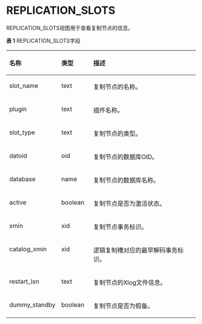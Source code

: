 # REPLICATION\_SLOTS

REPLICATION\_SLOTS视图用于查看复制节点的信息。

**表 1**  REPLICATION\_SLOTS字段

<a name="zh-cn_topic_0237122710_table123261755154314"></a>
<table><thead align="left"><tr id="zh-cn_topic_0237122710_row134248557434"><th class="cellrowborder" valign="top" width="20.26%" id="mcps1.2.4.1.1"><p id="zh-cn_topic_0237122710_p642455554312"><a name="zh-cn_topic_0237122710_p642455554312"></a><a name="zh-cn_topic_0237122710_p642455554312"></a><strong id="zh-cn_topic_0237122710_b7424125544320"><a name="zh-cn_topic_0237122710_b7424125544320"></a><a name="zh-cn_topic_0237122710_b7424125544320"></a>名称</strong></p>
</th>
<th class="cellrowborder" valign="top" width="17.1%" id="mcps1.2.4.1.2"><p id="zh-cn_topic_0237122710_p20424155534314"><a name="zh-cn_topic_0237122710_p20424155534314"></a><a name="zh-cn_topic_0237122710_p20424155534314"></a><strong id="zh-cn_topic_0237122710_b1842465519432"><a name="zh-cn_topic_0237122710_b1842465519432"></a><a name="zh-cn_topic_0237122710_b1842465519432"></a>类型</strong></p>
</th>
<th class="cellrowborder" valign="top" width="62.63999999999999%" id="mcps1.2.4.1.3"><p id="zh-cn_topic_0237122710_p3425355164315"><a name="zh-cn_topic_0237122710_p3425355164315"></a><a name="zh-cn_topic_0237122710_p3425355164315"></a><strong id="zh-cn_topic_0237122710_b24251955204315"><a name="zh-cn_topic_0237122710_b24251955204315"></a><a name="zh-cn_topic_0237122710_b24251955204315"></a>描述</strong></p>
</th>
</tr>
</thead>
<tbody><tr id="zh-cn_topic_0237122710_row134252554438"><td class="cellrowborder" valign="top" width="20.26%" headers="mcps1.2.4.1.1 "><p id="zh-cn_topic_0237122710_p6425125517437"><a name="zh-cn_topic_0237122710_p6425125517437"></a><a name="zh-cn_topic_0237122710_p6425125517437"></a>slot_name</p>
</td>
<td class="cellrowborder" valign="top" width="17.1%" headers="mcps1.2.4.1.2 "><p id="zh-cn_topic_0237122710_p142575515435"><a name="zh-cn_topic_0237122710_p142575515435"></a><a name="zh-cn_topic_0237122710_p142575515435"></a>text</p>
</td>
<td class="cellrowborder" valign="top" width="62.63999999999999%" headers="mcps1.2.4.1.3 "><p id="zh-cn_topic_0237122710_p5425855104320"><a name="zh-cn_topic_0237122710_p5425855104320"></a><a name="zh-cn_topic_0237122710_p5425855104320"></a>复制节点的名称。</p>
</td>
</tr>
<tr id="zh-cn_topic_0237122710_row2042525584317"><td class="cellrowborder" valign="top" width="20.26%" headers="mcps1.2.4.1.1 "><p id="zh-cn_topic_0237122710_p54251955144312"><a name="zh-cn_topic_0237122710_p54251955144312"></a><a name="zh-cn_topic_0237122710_p54251955144312"></a>plugin</p>
</td>
<td class="cellrowborder" valign="top" width="17.1%" headers="mcps1.2.4.1.2 "><p id="zh-cn_topic_0237122710_p942585564316"><a name="zh-cn_topic_0237122710_p942585564316"></a><a name="zh-cn_topic_0237122710_p942585564316"></a>text</p>
</td>
<td class="cellrowborder" valign="top" width="62.63999999999999%" headers="mcps1.2.4.1.3 "><p id="zh-cn_topic_0237122710_p19425455184318"><a name="zh-cn_topic_0237122710_p19425455184318"></a><a name="zh-cn_topic_0237122710_p19425455184318"></a>插件名称。</p>
</td>
</tr>
<tr id="zh-cn_topic_0237122710_row3425855124312"><td class="cellrowborder" valign="top" width="20.26%" headers="mcps1.2.4.1.1 "><p id="zh-cn_topic_0237122710_p9425185515434"><a name="zh-cn_topic_0237122710_p9425185515434"></a><a name="zh-cn_topic_0237122710_p9425185515434"></a>slot_type</p>
</td>
<td class="cellrowborder" valign="top" width="17.1%" headers="mcps1.2.4.1.2 "><p id="zh-cn_topic_0237122710_p542655514433"><a name="zh-cn_topic_0237122710_p542655514433"></a><a name="zh-cn_topic_0237122710_p542655514433"></a>text</p>
</td>
<td class="cellrowborder" valign="top" width="62.63999999999999%" headers="mcps1.2.4.1.3 "><p id="zh-cn_topic_0237122710_p10426155514439"><a name="zh-cn_topic_0237122710_p10426155514439"></a><a name="zh-cn_topic_0237122710_p10426155514439"></a>复制节点的类型。</p>
</td>
</tr>
<tr id="zh-cn_topic_0237122710_row1942616552438"><td class="cellrowborder" valign="top" width="20.26%" headers="mcps1.2.4.1.1 "><p id="zh-cn_topic_0237122710_p174262558436"><a name="zh-cn_topic_0237122710_p174262558436"></a><a name="zh-cn_topic_0237122710_p174262558436"></a>datoid</p>
</td>
<td class="cellrowborder" valign="top" width="17.1%" headers="mcps1.2.4.1.2 "><p id="zh-cn_topic_0237122710_p154261155114311"><a name="zh-cn_topic_0237122710_p154261155114311"></a><a name="zh-cn_topic_0237122710_p154261155114311"></a>oid</p>
</td>
<td class="cellrowborder" valign="top" width="62.63999999999999%" headers="mcps1.2.4.1.3 "><p id="zh-cn_topic_0237122710_p1542665515438"><a name="zh-cn_topic_0237122710_p1542665515438"></a><a name="zh-cn_topic_0237122710_p1542665515438"></a>复制节点的数据库OID。</p>
</td>
</tr>
<tr id="zh-cn_topic_0237122710_row14426155514312"><td class="cellrowborder" valign="top" width="20.26%" headers="mcps1.2.4.1.1 "><p id="zh-cn_topic_0237122710_p44261955154313"><a name="zh-cn_topic_0237122710_p44261955154313"></a><a name="zh-cn_topic_0237122710_p44261955154313"></a>database</p>
</td>
<td class="cellrowborder" valign="top" width="17.1%" headers="mcps1.2.4.1.2 "><p id="zh-cn_topic_0237122710_p114272559437"><a name="zh-cn_topic_0237122710_p114272559437"></a><a name="zh-cn_topic_0237122710_p114272559437"></a>name</p>
</td>
<td class="cellrowborder" valign="top" width="62.63999999999999%" headers="mcps1.2.4.1.3 "><p id="zh-cn_topic_0237122710_p1742725518438"><a name="zh-cn_topic_0237122710_p1742725518438"></a><a name="zh-cn_topic_0237122710_p1742725518438"></a>复制节点的数据库名称。</p>
</td>
</tr>
<tr id="zh-cn_topic_0237122710_row24271355114310"><td class="cellrowborder" valign="top" width="20.26%" headers="mcps1.2.4.1.1 "><p id="zh-cn_topic_0237122710_p34272552437"><a name="zh-cn_topic_0237122710_p34272552437"></a><a name="zh-cn_topic_0237122710_p34272552437"></a>active</p>
</td>
<td class="cellrowborder" valign="top" width="17.1%" headers="mcps1.2.4.1.2 "><p id="zh-cn_topic_0237122710_p642705514436"><a name="zh-cn_topic_0237122710_p642705514436"></a><a name="zh-cn_topic_0237122710_p642705514436"></a>boolean</p>
</td>
<td class="cellrowborder" valign="top" width="62.63999999999999%" headers="mcps1.2.4.1.3 "><p id="zh-cn_topic_0237122710_p1142785514314"><a name="zh-cn_topic_0237122710_p1142785514314"></a><a name="zh-cn_topic_0237122710_p1142785514314"></a>复制节点是否为激活状态。</p>
</td>
</tr>
<tr id="zh-cn_topic_0237122710_row24271955204315"><td class="cellrowborder" valign="top" width="20.26%" headers="mcps1.2.4.1.1 "><p id="zh-cn_topic_0237122710_p94271655154313"><a name="zh-cn_topic_0237122710_p94271655154313"></a><a name="zh-cn_topic_0237122710_p94271655154313"></a>xmin</p>
</td>
<td class="cellrowborder" valign="top" width="17.1%" headers="mcps1.2.4.1.2 "><p id="zh-cn_topic_0237122710_p12427455194316"><a name="zh-cn_topic_0237122710_p12427455194316"></a><a name="zh-cn_topic_0237122710_p12427455194316"></a>xid</p>
</td>
<td class="cellrowborder" valign="top" width="62.63999999999999%" headers="mcps1.2.4.1.3 "><p id="zh-cn_topic_0237122710_p54271255114310"><a name="zh-cn_topic_0237122710_p54271255114310"></a><a name="zh-cn_topic_0237122710_p54271255114310"></a>复制节点事务标识。</p>
</td>
</tr>
<tr id="zh-cn_topic_0237122710_row387519319390"><td class="cellrowborder" valign="top" width="20.26%" headers="mcps1.2.4.1.1 "><p id="zh-cn_topic_0237122710_p1487613133916"><a name="zh-cn_topic_0237122710_p1487613133916"></a><a name="zh-cn_topic_0237122710_p1487613133916"></a>catalog_xmin</p>
</td>
<td class="cellrowborder" valign="top" width="17.1%" headers="mcps1.2.4.1.2 "><p id="zh-cn_topic_0237122710_p6876183153912"><a name="zh-cn_topic_0237122710_p6876183153912"></a><a name="zh-cn_topic_0237122710_p6876183153912"></a>xid</p>
</td>
<td class="cellrowborder" valign="top" width="62.63999999999999%" headers="mcps1.2.4.1.3 "><p id="zh-cn_topic_0237122710_p108769314398"><a name="zh-cn_topic_0237122710_p108769314398"></a><a name="zh-cn_topic_0237122710_p108769314398"></a>逻辑复制槽对应的最早解码事务标识。</p>
</td>
</tr>
<tr id="zh-cn_topic_0237122710_row1442785515434"><td class="cellrowborder" valign="top" width="20.26%" headers="mcps1.2.4.1.1 "><p id="zh-cn_topic_0237122710_p2428125544313"><a name="zh-cn_topic_0237122710_p2428125544313"></a><a name="zh-cn_topic_0237122710_p2428125544313"></a>restart_lsn</p>
</td>
<td class="cellrowborder" valign="top" width="17.1%" headers="mcps1.2.4.1.2 "><p id="zh-cn_topic_0237122710_p19428855114314"><a name="zh-cn_topic_0237122710_p19428855114314"></a><a name="zh-cn_topic_0237122710_p19428855114314"></a>text</p>
</td>
<td class="cellrowborder" valign="top" width="62.63999999999999%" headers="mcps1.2.4.1.3 "><p id="zh-cn_topic_0237122710_p124282055194312"><a name="zh-cn_topic_0237122710_p124282055194312"></a><a name="zh-cn_topic_0237122710_p124282055194312"></a>复制节点的Xlog文件信息。</p>
</td>
</tr>
<tr id="zh-cn_topic_0237122710_row0428105574320"><td class="cellrowborder" valign="top" width="20.26%" headers="mcps1.2.4.1.1 "><p id="zh-cn_topic_0237122710_p942875554315"><a name="zh-cn_topic_0237122710_p942875554315"></a><a name="zh-cn_topic_0237122710_p942875554315"></a>dummy_standby</p>
</td>
<td class="cellrowborder" valign="top" width="17.1%" headers="mcps1.2.4.1.2 "><p id="zh-cn_topic_0237122710_p124284555434"><a name="zh-cn_topic_0237122710_p124284555434"></a><a name="zh-cn_topic_0237122710_p124284555434"></a>boolean</p>
</td>
<td class="cellrowborder" valign="top" width="62.63999999999999%" headers="mcps1.2.4.1.3 "><p id="zh-cn_topic_0237122710_p1842875584312"><a name="zh-cn_topic_0237122710_p1842875584312"></a><a name="zh-cn_topic_0237122710_p1842875584312"></a>复制节点是否为假备。</p>
</td>
</tr>
</tbody>
</table>
